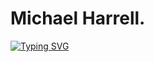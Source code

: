 # Michael Harrell.
 [![Typing SVG](https://readme-typing-svg.demolab.com?font=Fira+Code&duration=1000&pause=1000&color=000000&width=500&lines=Software+Engineer+;Media+Designer+;Class+Act+Computer+Nerd)](https://git.io/typing-svg)
 
<!-- <img src="./icons/javascript-original.svg" width="48">
<img src="./icons/ruby-plain.svg" width="48">
<img src="./icons/rails-plain.svg" width="48">
<img src="./icons/react-original.svg" width="48">
<img src="./icons/redux-original.svg" width="48">

<img src="./icons/python-original.svg" width="48">
<img src="./icons/amazonwebservices-original.svg" width="48">
<img src="./icons/photoshop-plain.svg" width="48">
<img src="./icons/css3-original.svg" width="48">
<img src="./icons/html5-original.svg" width="48"> -->


